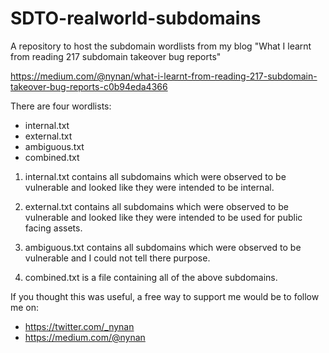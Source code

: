 # SDTO-realworld-subdomains

A repository to host the subdomain wordlists from my blog "What I learnt from reading 217 subdomain takeover bug reports"

https://medium.com/@nynan/what-i-learnt-from-reading-217-subdomain-takeover-bug-reports-c0b94eda4366


There are four wordlists:
- internal.txt
- external.txt
- ambiguous.txt
- combined.txt

1) internal.txt contains all subdomains which were observed to be vulnerable and looked like they were intended to be internal.

2) external.txt contains all subdomains which were observed to be vulnerable and looked like they were intended to be used for public facing assets.

3) ambiguous.txt contains all subdomains which were observed to be vulnerable and I could not tell there purpose.

4) combined.txt is a file containing all of the above subdomains.

If you thought this was useful, a free way to support me would be to follow me on:
- https://twitter.com/_nynan
- https://medium.com/@nynan
